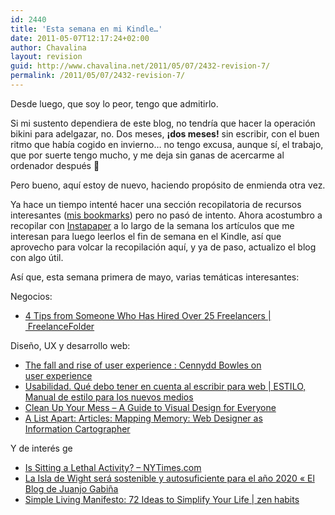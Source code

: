 ```yaml
---
id: 2440
title: 'Esta semana en mi Kindle…'
date: 2011-05-07T12:17:24+02:00
author: Chavalina
layout: revision
guid: http://www.chavalina.net/2011/05/07/2432-revision-7/
permalink: /2011/05/07/2432-revision-7/
---
```

Desde luego, que soy lo peor, tengo que admitirlo.

Si mi sustento dependiera de este blog, no tendría que hacer la operación bikini para adelgazar, no. Dos meses, **¡dos meses!** sin escribir, con el buen ritmo que había cogido en invierno… no tengo excusa, aunque sí, el trabajo, que por suerte tengo mucho, y me deja sin ganas de acercarme al ordenador después 🙁

Pero bueno, aquí estoy de nuevo, haciendo propósito de enmienda otra vez.

Ya hace un tiempo intenté hacer una sección recopilatoria de recursos interesantes ([mis bookmarks](http://www.chavalina.net/?s=bookmarks "Enlace a mi categoría de favoritos")) pero no pasó de intento. Ahora acostumbro a recopilar con [Instapaper](http://www.instapaper.com/u/chavalina "Mi cuenta de lecturas para más tarde en Instapaper") a lo largo de la semana los artículos que me interesan para luego leerlos el fin de semana en el Kindle, así que aprovecho para volcar la recopilación aquí, y ya de paso, actualizo el blog con algo útil.

Así que, esta semana primera de mayo, varias temáticas interesantes:

Negocios:

  * [4 Tips from Someone Who Has Hired Over 25 Freelancers | FreelanceFolder](http://freelancefolder.com/4-requests-after-working-with-more-than-25-freelancers/)

Diseño, UX y desarrollo web:

  * [The fall and rise of user experience : Cennydd Bowles on user experience](http://www.cennydd.co.uk/2011/fall-and-rise-of-ux/)
  * [Usabilidad. Qué debo tener en cuenta al escribir para web | ESTILO, Manual de estilo para los nuevos medios](http://www.manualdeestilo.com/escribir/usabilidad-que-debo-tener-en-cuenta-al-escribir-para-web/)
  * [Clean Up Your Mess – A Guide to Visual Design for Everyone](http://www.visualmess.com/)
  * [A List Apart: Articles: Mapping Memory: Web Designer as Information Cartographer](http://www.nytimes.com/2011/04/17/magazine/mag-17sitting-t.html?_r=4)

Y de interés ge

  * [Is Sitting a Lethal Activity? – NYTimes.com](http://www.nytimes.com/2011/04/17/magazine/mag-17sitting-t.html?_r=4)
  * [La Isla de Wight será sostenible y autosuficiente para el año 2020 « El Blog de Juanjo Gabiña](http://juanjogabina.com/2011/05/01/la-isla-de-wight-sera-sostenible-y-autosuficiente-para-el-ano-2020/)
  * [Simple Living Manifesto: 72 Ideas to Simplify Your Life | zen habits](http://zenhabits.net/simple-living-manifesto-72-ideas-to-simplify-your-life/)